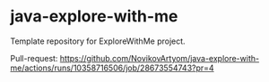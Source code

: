 # java-explore-with-me
Template repository for ExploreWithMe project.

Pull-request:
https://github.com/NovikovArtyom/java-explore-with-me/actions/runs/10358716506/job/28673554743?pr=4
